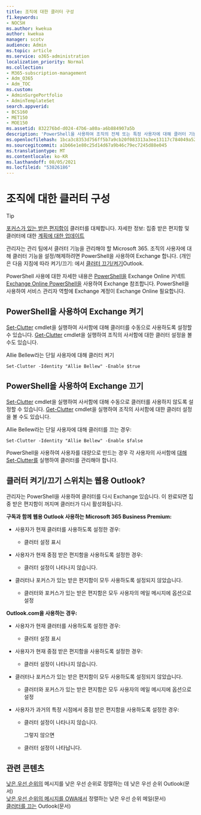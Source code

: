 ```yaml
---
title: 조직에 대한 클러터 구성
f1.keywords:
- NOCSH
ms.author: kwekua
author: kwekua
manager: scotv
audience: Admin
ms.topic: article
ms.service: o365-administration
localization_priority: Normal
ms.collection:
- M365-subscription-management
- Adm_O365
- Adm_TOC
ms.custom:
- AdminSurgePortfolio
- AdminTemplateSet
search.appverid:
- BCS160
- MET150
- MOE150
ms.assetid: 832276bd-d024-47b6-a80a-a6b884907a5b
description: 'PowerShell을 사용하여 조직의 전체 또는 특정 사용자에 대해 클러터 기능을 사용하도록 설정하거나 사용하지 않도록 Exchange 방법을 학습합니다. '
ms.openlocfilehash: 1bca3c8353d756ff5b7a9cb20f083313a3ee13117c784049a5277e677110058b
ms.sourcegitcommit: a1b66e1e80c25d14d67a9b46c79ec7245d88e045
ms.translationtype: MT
ms.contentlocale: ko-KR
ms.lasthandoff: 08/05/2021
ms.locfileid: "53826186"
---
```

# <a name="configure-clutter-for-your-organization"></a>조직에 대한 클러터 구성

> [!TIP]
> [포커스가 있는 받은 편지함이](../setup/configure-focused-inbox.md) 클러터를 대체합니다. 자세한 정보: 집중 받은 편지함 및 클러터에 대한 [계획에 대한 업데이트](https://techcommunity.microsoft.com/t5/Outlook-Blog/Update-on-Focused-Inbox-and-our-plans-for-Clutter/ba-p/136448)
  
관리자는 관리 팀에서 클러터 기능을 관리해야 할 Microsoft 365. 조직의 사용자에 대해 클러터 기능을 설정/해제하려면 PowerShell을 사용하여 Exchange 합니다. (개인은 다음 지침에 따라 켜기/끄기: 에서 [클러터 끄기/켜기](https://support.microsoft.com/office/a9c72a77-1bc4-40e6-ba6d-103c1d1aba4c)Outlook.
  
PowerShell 사용에 대한 자세한 내용은 [PowerShell을](/powershell/exchange/exchange-online-powershell) Exchange Online 커넥트 [Exchange Online PowerShell을](/powershell/exchange/connect-to-exchange-online-powershell) 사용하여 Exchange 참조합니다. PowerShell을 사용하여 서비스 관리자 역할에 Exchange 계정이 Exchange Online 필요합니다. 
  
## <a name="turn-clutter-on-using-exchange-powershell"></a>PowerShell을 사용하여 Exchange 켜기

[Set-Clutter](/powershell/module/exchange/set-clutter) cmdlet을 실행하여 사서함에 대해 클러터를 수동으로 사용하도록 설정할 수 있습니다. [Get-Clutter](/powershell/module/exchange/get-clutter) cmdlet을 실행하여 조직의 사서함에 대한 클러터 설정을 볼 수도 있습니다. 
  
Allie Bellew라는 단일 사용자에 대해 클러터 켜기
    
`Set-Clutter -Identity "Allie Bellew" -Enable $true`


## <a name="turn-clutter-off-using-exchange-powershell"></a>PowerShell을 사용하여 Exchange 끄기

[Set-Clutter](/powershell/module/exchange/set-clutter) cmdlet을 실행하여 사서함에 대해 수동으로 클러터를 사용하지 않도록 설정할 수 있습니다. [Get-Clutter](/powershell/module/exchange/get-clutter) cmdlet을 실행하여 조직의 사서함에 대한 클러터 설정을 볼 수도 있습니다.  
  
Allie Bellew라는 단일 사용자에 대해 클러터를 끄는 경우:
    
`Set-Clutter -Identity "Allie Bellew" -Enable $false`

PowerShell을 사용하여 사용자를 대량으로 만드는 경우 각 사용자의 사서함에 [대해 Set-Clutter를](/powershell/module/exchange/set-clutter) 실행하여 클러터를 관리해야 합니다. 
  
## <a name="when-does-the-clutter-onoff-switch-appear-to-users-in-outlook-on-the-web"></a>클러터 켜기/끄기 스위치는 웹용 Outlook?
<a name="bkmk_onoff"> </a>

관리자는 PowerShell을 사용하여 클러터를 다시 Exchange 있습니다. 이 완료되면 집중 받은 편지함이 꺼지며 클러터가 다시 활성화됩니다. 
  
 **구독과 함께 웹용 Outlook 사용하는 Microsoft 365 Business Premium:**
  
- 사용자가 현재 클러터를 사용하도록 설정한 경우: 
    
  - 클러터 설정 표시
    
- 사용자가 현재 중점 받은 편지함을 사용하도록 설정한 경우: 
    
  - 클러터 설정이 나타나지 않습니다.
    
- 클러터나 포커스가 있는 받은 편지함이 모두 사용하도록 설정되지 않았습니다. 
    
  - 클러터와 포커스가 있는 받은 편지함은 모두 사용자의 메일 메시지에 옵션으로 설정
    
 **Outlook.com을 사용하는 경우:**
  
- 사용자가 현재 클러터를 사용하도록 설정한 경우: 
    
  - 클러터 설정 표시
    
- 사용자가 현재 중점 받은 편지함을 사용하도록 설정한 경우: 
    
  - 클러터 설정이 나타나지 않습니다.
    
- 클러터나 포커스가 있는 받은 편지함이 모두 사용하도록 설정되지 않았습니다. 
    
  - 클러터와 포커스가 있는 받은 편지함은 모두 사용자의 메일 메시지에 옵션으로 설정
    
- 사용자가 과거의 특정 시점에서 중점 받은 편지함을 사용하도록 설정한 경우:
    
  - 클러터 설정이 나타나지 않습니다.
    
    그렇지 않으면 
    
  - 클러터 설정이 나타납니다.
    
## <a name="related-content"></a>관련 콘텐츠

[낮은 우선 순위의](https://support.microsoft.com/office/7b50c5db-7704-4e55-8a1b-dfc7bf1eafa0) 메시지를 낮은 우선 순위로 정렬하는 데 낮은 우선 순위 Outlook(문서)\
[낮은 우선 순위의 메시지를 OWA에서](https://support.microsoft.com/office/fe4d64ca-bf73-48f1-91b4-9a659e008bce) 정렬하는 낮은 우선 순위 메일(문서)\
[클러터를 끄는](https://support.microsoft.com/office/a9c72a77-1bc4-40e6-ba6d-103c1d1aba4c) Outlook(문서)
